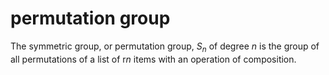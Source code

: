 # permutation group
The symmetric group, or permutation group, $S_n$ of degree $n$ is the group of all permutations of a list of r$n$ items with an operation of composition.